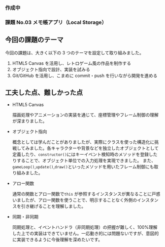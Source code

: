 ### 作成中

### 課題 No.03 メモ帳アプリ（Local Storage）

## 今回の課題のテーマ

今回の課題は、大きく以下の 3 つのテーマを設定して取り組みました。

1. HTML5 Canvas を活用し、レトロゲーム風の作品を制作する
2. オブジェクト指向で設計、実装を試みる
3. Git/GitHub を活用し、こまめに commit・push を行いながら開発を進める

## 工夫した点、難しかった点

- HTML5 Canvas

  描画処理やアニメーションの実装を通じて、座標管理やフレーム制御の理解が深まりました。

- オブジェクト指向

  概念としては学んだことがありましたが、実際にクラスを使った構造化に挑戦してみました。各キャラクターや背景などを独立したオブジェクトとして定義したり、`constructor()`にはキーイベント検知時のメソッドを登録したりすることで、オブジェクト単位での入力処理を実現できました。
  また、`gameLoop()`,`update()`,`draw()`といったメソッドを用いたフレーム制御にも取り組みました。

- アロー関数

  通常の関数とアロー関数で`this` が参照するインスタンスが異なることに戸惑いましたが、アロー関数を使うことで、明示することなく外側のインスタンスを引き継げることを理解しました。

- 同期・非同期

  同期処理と、イベントハンドラ（非同期処理）の把握が難しく、100%理解した上での実装はできていません。一応動き的には問題ないですが、意図的に実装できるように今後理解を深めたいです。
